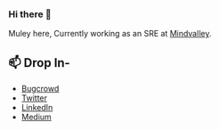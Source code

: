 ### Hi there 👋


Muley here, Currently working as an SRE at [Mindvalley](https://wwww.mindvalley.com). 

## 📫 Drop In-
- [Bugcrowd](https://bugcrowd.com/muleyl)
- [Twitter](https://twitter.com/muleyl)
- [LinkedIn](https://www.linkedin.com/in/muleyl)
- [Medium](https://blog.dhivehi.com)
